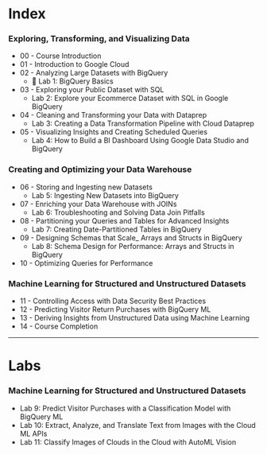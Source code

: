 # Index

### Exploring, Transforming, and Visualizing Data
- 00 - Course Introduction
- 01 - Introduction to Google Cloud
- 02 - Analyzing Large Datasets with BigQuery
    - :memo: Lab 1: BigQuery Basics
- 03 - Exploring your Public Dataset with SQL
    - Lab 2: Explore your Ecommerce Dataset with SQL in Google BigQuery
- 04 - Cleaning and Transforming your Data with Dataprep
    - Lab 3: Creating a Data Transformation Pipeline with Cloud Dataprep
- 05 - Visualizing Insights and Creating Scheduled Queries
    - Lab 4: How to Build a BI Dashboard Using Google Data Studio and BigQuery


### Creating and Optimizing your Data Warehouse
- 06 - Storing and Ingesting new Datasets
    - Lab 5: Ingesting New Datasets into BigQuery
- 07 - Enriching your Data Warehouse with JOINs
    - Lab 6: Troubleshooting and Solving Data Join Pitfalls
- 08 - Partitioning your Queries and Tables for Advanced Insights
    - Lab 7: Creating Date-Partitioned Tables in BigQuery
- 09 - Designing Schemas that Scale_ Arrays and Structs in BigQuery
    - Lab 8: Schema Design for Performance: Arrays and Structs in BigQuery
- 10 - Optimizing Queries for Performance

### Machine Learning for Structured and Unstructured Datasets
- 11 - Controlling Access with Data Security Best Practices
- 12 - Predicting Visitor Return Purchases with BigQuery ML
- 13 - Deriving Insights from Unstructured Data using Machine Learning 
- 14 - Course Completion

---

# Labs

### Machine Learning for Structured and Unstructured Datasets
 - Lab 9: Predict Visitor Purchases with a Classification Model with BigQuery ML
 - Lab 10: Extract, Analyze, and Translate Text from Images with the Cloud ML APIs
 - Lab 11: Classify Images of Clouds in the Cloud with AutoML Vision